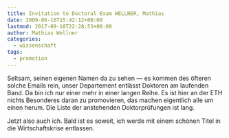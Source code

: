 ```yaml
---
title: Invitation to Doctoral Exam WELLNER, Mathias
date: 2009-06-16T15:42:12+00:00
lastmod: 2017-09-18T22:28:53+00:00
author: Mathias Wellner
categories:
  - wissenschaft
tags:
  - promotion
---
```

Seltsam, seinen eigenen Namen da zu sehen &mdash; es kommen des öfteren solche Emails rein, unser Departement entlässt Doktoren am laufenden Band. Da bin ich nur einer mehr in einer langen Reihe. Es ist hier an der ETH nichts Besonderes daran zu promovieren, das machen eigentlich alle um einen herum. Die Liste der anstehenden Doktorprüfungen ist lang.

Jetzt also auch ich. Bald ist es soweit, ich werde mit einem schönen Titel in die Wirtschaftskrise entlassen.